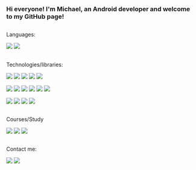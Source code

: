 ### Hi everyone! I'm Michael, an Android developer and welcome to my GitHub page!

##
Languages:

<img src="https://img.shields.io/badge/kotlin-1C2149?style=for-the-badge&logo=kotlin&logoColor=orange"/> <img src="https://img.shields.io/badge/java-1C2149?style=for-the-badge&logo=CoffeeScript&logoColor=4574e0"/>

## 
Technologies/libraries:

<img src="https://img.shields.io/badge/livedata-1C2149?style=for-the-badge&logo=google&logoColor=blue"/>  <img src="https://img.shields.io/badge/MVVM-1C2149?style=for-the-badge&logo=google&logoColor=blue"/>  <img src="https://img.shields.io/badge/NavComponent-1C2149?style=for-the-badge&logo=google&logoColor=blue"/>  <img src="https://img.shields.io/badge/View-Binding-1C2149?style=for-the-badge&logo=google&logoColor=blue"/>  <img src="https://img.shields.io/badge/data-binding-1C2149?style=for-the-badge&logo=google&logoColor=blue"/>  

<img src="https://img.shields.io/badge/Kotlin Coroutines-1C2149?style=for-the-badge&logo=kotlin&logoColor=blue"/>  <img src="https://img.shields.io/badge/Room-1C2149?style=for-the-badge&logo=kotlin&logoColor=blue"/>  <img src="https://img.shields.io/badge/Retrofit-1C2149?style=for-the-badge&logo=kotlin&logoColor=blue"/>  <img src="https://img.shields.io/badge/coil-1C2149?style=for-the-badge&logo=kotlin&logoColor=blue"/>  <img src="https://img.shields.io/badge/Use Cases-1C2149?style=for-the-badge&logo=kotlin&logoColor=blue"/>  <img src="https://img.shields.io/badge/Solid-clean Architecture-1C2149?style=for-the-badge&logo=kotlin&logoColor=blue"/>  

<img src="https://img.shields.io/badge/Custom View-1C2149?style=for-the-badge&logo=android&logoColor=3dd784"/>   <img src="https://img.shields.io/badge/View Animations-1C2149?style=for-the-badge&logo=android&logoColor=3dd784"/>   <img src="https://img.shields.io/badge/Notifications-1C2149?style=for-the-badge&logo=android&logoColor=3dd784"/>   <img src="https://img.shields.io/badge/Firebase-1C2149?style=for-the-badge&logo=firebase&logoColor=ffca28"/>


          


##
Courses/Study

<img src="https://img.shields.io/badge/Android Basics in Kotlin-1C2149?style=for-the-badge&logo=google&logoColor=blue"/>
<img src="https://img.shields.io/badge/UDACITY-Android Kotlin Developer Nanodegree Program-1C2149?style=for-the-badge&logo=google&logoColor=blue"/>
<img src="https://img.shields.io/badge/40lvl-Javarush Java Course-1C2149?style=for-the-badge&logo=google&logoColor=blue"/>

##
Contact me:

[<img src="https://img.shields.io/badge/telegram-1C2149?style=for-the-badge&logo=telegram&logoColor=26A5E4"/>](https://t.me/Mix333)  [<img src="https://img.shields.io/badge/whatsapp-1C2149?style=for-the-badge&logo=whatsapp&logoColor=5D366"/>](https://api.whatsapp.com/send?phone=380632295961)

